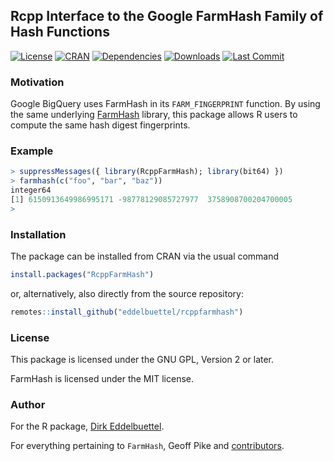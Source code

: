 
## Rcpp Interface to the Google FarmHash Family of Hash Functions

[![License](https://eddelbuettel.github.io/badges/GPL2+.svg)](https://www.gnu.org/licenses/gpl-2.0.html)
[![CRAN](https://www.r-pkg.org/badges/version/RcppFarmHash)](https://cran.r-project.org/package=RcppFarmHash)
[![Dependencies](https://tinyverse.netlify.com/badge/RcppFarmHash)](https://cran.r-project.org/package=RcppFarmHash)
[![Downloads](https://cranlogs.r-pkg.org/badges/RcppFarmHash?color=brightgreen)](https://www.r-pkg.org/pkg/RcppFarmHash)
[![Last Commit](https://img.shields.io/github/last-commit/eddelbuettel/rcppfarmhash)](https://github.com/eddelbuettel/rcppfarmhash)

### Motivation

Google BigQuery uses FarmHash in its `FARM_FINGERPRINT` function. By using the same
underlying [FarmHash](https://github.com/google/farmhash) library, this package allows R
users to compute the same hash digest fingerprints.

### Example

```r
> suppressMessages({ library(RcppFarmHash); library(bit64) })
> farmhash(c("foo", "bar", "baz"))
integer64
[1] 6150913649986995171 -98778129085727977  3758908700204700005
>
```

### Installation

The package can be installed from CRAN via the usual command

```r
install.packages("RcppFarmHash")
```

or, alternatively, also directly from the source repository:

```r
remotes::install_github("eddelbuettel/rcppfarmhash")
```

### License

This package is licensed under the GNU GPL, Version 2 or later.

FarmHash is licensed under the MIT license.

### Author

For the R package, [Dirk Eddelbuettel](https://github.com/eddelbuettel).

For everything pertaining to `FarmHash`, Geoff Pike and [contributors](https://github.com/google/farmhash/graphs/contributors).
